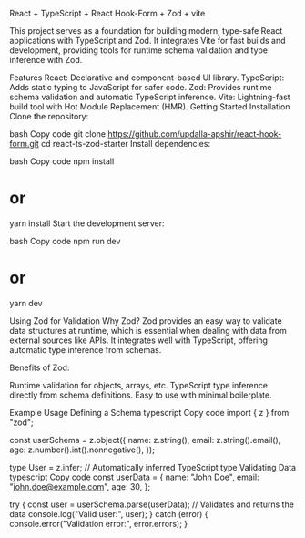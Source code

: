  
React + TypeScript + React Hook-Form + Zod + vite 

This project serves as a foundation for building modern, type-safe React applications with TypeScript and Zod. It integrates Vite for fast builds and development, providing tools for runtime schema validation and type inference with Zod.

Features
React: Declarative and component-based UI library.
TypeScript: Adds static typing to JavaScript for safer code.
Zod: Provides runtime schema validation and automatic TypeScript inference.
Vite: Lightning-fast build tool with Hot Module Replacement (HMR).
Getting Started
Installation
Clone the repository:

bash
Copy code
git clone  https://github.com/updalla-apshir/react-hook-form.git
cd react-ts-zod-starter
Install dependencies:

bash
Copy code
npm install
# or
yarn install
Start the development server:

bash
Copy code
npm run dev
# or
yarn dev

Using Zod for Validation
Why Zod? Zod provides an easy way to validate data structures at runtime, which is essential when dealing with data from external sources like APIs. It integrates well with TypeScript, offering automatic type inference from schemas.

Benefits of Zod:

Runtime validation for objects, arrays, etc.
TypeScript type inference directly from schema definitions.
Easy to use with minimal boilerplate.

Example Usage
Defining a Schema
typescript
Copy code
import { z } from "zod";

const userSchema = z.object({
  name: z.string(),
  email: z.string().email(),
  age: z.number().int().nonnegative(),
});

type User = z.infer<typeof userSchema>; // Automatically inferred TypeScript type
Validating Data
typescript
Copy code
const userData = {
  name: "John Doe",
  email: "john.doe@example.com",
  age: 30,
};

try {
  const user = userSchema.parse(userData); // Validates and returns the data
  console.log("Valid user:", user);
} catch (error) {
  console.error("Validation error:", error.errors);
}
